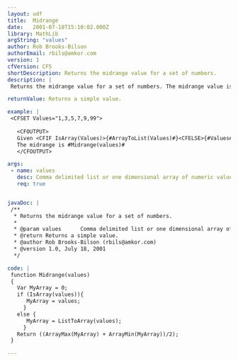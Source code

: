 ```yaml
---
layout: udf
title:  Midrange
date:   2001-07-18T15:10:02.000Z
library: MathLib
argString: "values"
author: Rob Brooks-Bilson
authorEmail: rbils@amkor.com
version: 1
cfVersion: CF5
shortDescription: Returns the midrange value for a set of numbers.
description: |
 Returns the midrange value for a set of numbers. The midrange value is found by adding the min value in a set to the max value, then dividing by 2.

returnValue: Returns a simple value.

example: |
 <CFSET Values="1,3,5,7,9,99"> 
 
   <CFOUTPUT>
   Given <CFIF IsArray(Values)>{#ArrayToList(Values)#}<CFELSE>{#Values#}</CFIF>
   The midrange is #Midrange(values)#
   </CFOUTPUT>

args:
 - name: values
   desc: Comma delimited list or one dimensional array of numeric values.
   req: true


javaDoc: |
 /**
  * Returns the midrange value for a set of numbers.
  * 
  * @param values      Comma delimited list or one dimensional array of numeric values. 
  * @return Returns a simple value. 
  * @author Rob Brooks-Bilson (rbils@amkor.com) 
  * @version 1.0, July 18, 2001 
  */

code: |
 function Midrange(values)
 {
   Var MyArray = 0;
   if (IsArray(values)){
      MyArray = values;
     }
   else {
      MyArray = ListToArray(values);
     }
   Return ((ArrayMax(MyArray) + ArrayMin(MyArray))/2);
 }

---
```


